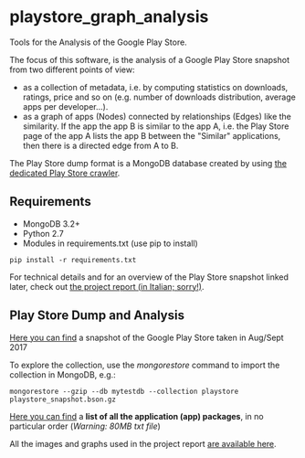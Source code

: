 # playstore_graph_analysis
Tools for the Analysis of the Google Play Store.

The focus of this software, is the analysis of a Google Play Store snapshot from two different points of view:

- as a collection of metadata, i.e. by computing statistics on downloads, ratings, price and so on (e.g. number of downloads distribution, average apps per developer...).
- as a graph of apps (Nodes) connected by relationships (Edges) like the similarity. If the app the app B is similar to the app A, i.e. the Play Store page of the app A lists the app B between the "Similar" applications, then there is a directed edge from A to B.

The Play Store dump format is a MongoDB database created by using [the dedicated Play Store crawler](https://github.com/alessandrodd/playstore_crawler).


## Requirements

- MongoDB 3.2+
- Python 2.7
- Modules in requirements.txt (use pip to install)
```
pip install -r requirements.txt
```

For technical details and for an overview of the Play Store snapshot linked later, check out [the project report (in Italian; sorry!)](https://goo.gl/R91t5e).

## Play Store Dump and Analysis

[Here you can find](https://goo.gl/gRBBz4) a snapshot of the Google Play Store taken in Aug/Sept 2017

To explore the collection, use the *mongorestore* command to import the collection in MongoDB, e.g.:

```
mongorestore --gzip --db mytestdb --collection playstore playstore_snapshot.bson.gz
```

[Here you can find](https://goo.gl/rCKjM3) a **list of all the application (app) packages**, in no particular order (*Warning: 80MB txt file*)

All the images and graphs used in the project report [are available here](https://goo.gl/zXjLcT).